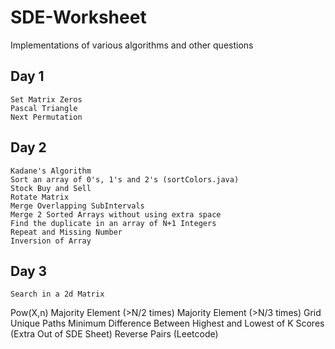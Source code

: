 # SDE-Worksheet
 Implementations of various algorithms and other questions


## Day 1
    Set Matrix Zeros
    Pascal Triangle
    Next Permutation

## Day 2
    Kadane's Algorithm
    Sort an array of 0's, 1's and 2's (sortColors.java)
    Stock Buy and Sell
    Rotate Matrix
    Merge Overlapping SubIntervals
    Merge 2 Sorted Arrays without using extra space
    Find the duplicate in an array of N+1 Integers
    Repeat and Missing Number
    Inversion of Array

## Day 3
    Search in a 2d Matrix
Pow(X,n)
    Majority Element (>N/2 times)
    Majority Element (>N/3 times)
    Grid Unique Paths
    Minimum Difference Between Highest and Lowest of K Scores (Extra Out of SDE Sheet)
Reverse Pairs (Leetcode)

